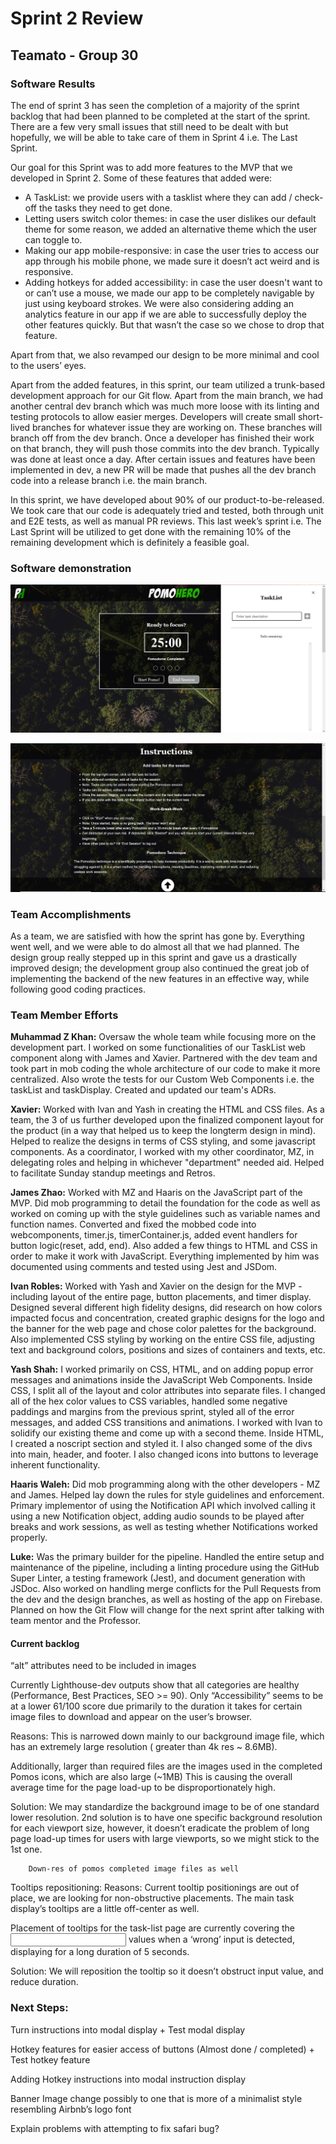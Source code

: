 # Sprint 2 Review

## Teamato - Group 30

### Software Results
The end of sprint 3 has seen the completion of a majority of the sprint backlog that had been planned to be completed at the start of the sprint. There are a few very small issues that still need to be dealt with but hopefully, we will be able to take care of them in Sprint 4 i.e. The Last Sprint.

Our goal for this Sprint was to add more features to the MVP that we developed in Sprint 2. Some of these features that added were: 
* A TaskList: we provide users with a tasklist where they can add / check-off the tasks they need to get done. 
* Letting users switch color themes: in case the user dislikes our default theme for some reason, we added an alternative theme which the user can toggle to.
* Making our app mobile-responsive: in case the user tries to access our app through his mobile phone, we made sure it doesn’t act weird and is responsive.
* Adding hotkeys for added accessibility: in case the user doesn't want to or can’t use a mouse, we made our app to be completely navigable by just using keyboard strokes. 
We were also considering adding an analytics feature in our app if we are able to successfully deploy the other features quickly. But that wasn’t the case so we chose to drop that feature.

Apart from that, we also revamped our design to be more minimal and cool to the users’ eyes.

Apart from the added features, in this sprint, our team utilized a trunk-based development approach for our Git flow. Apart from the main branch, we had another central dev branch which was much more loose with its linting and testing protocols to allow easier merges. Developers will create small short-lived branches for whatever issue they are working on. These branches will branch off from the dev branch. Once a developer has finished their work on that branch, they will push those commits into the dev branch. Typically was done at least once a day. After certain issues and features have been implemented in dev, a new PR will be made that pushes all the dev branch code into a release branch i.e. the main branch.

In this sprint, we have developed about 90% of our product-to-be-released. We took care that our code is adequately tried and tested, both through unit and E2E tests, as well as manual PR reviews. This last week’s sprint i.e. The Last Sprint will be utilized to get done with the remaining 10% of the remaining development which is definitely a feasible goal.

### Software demonstration

![Software first screen](../misc/img/sprint3first.png)

![Software second screen](../misc/img/sprint3second.png)

### Team Accomplishments
As a team, we are satisfied with how the sprint has gone by. Everything went well, and we were able to do almost all that we had planned. The design group really stepped up in this sprint and gave us a drastically improved design; the development group also continued the great job of implementing the backend of the new features in an effective way, while following good coding practices.

### Team Member Efforts

**Muhammad Z Khan:** Oversaw the whole team while focusing more on the development part. I worked on some functionalities of our TaskList web component along with James and Xavier. Partnered with the dev team and took part in mob coding the whole architecture of our code to make it more centralized. Also wrote the tests for our Custom Web Components i.e. the taskList and taskDisplay. Created and updated our team's ADRs.

**Xavier:** Worked with Ivan and Yash in creating the HTML and CSS files. As a team, the 3 of us further developed upon the finalized component layout for the product (in a way that helped us to keep the longterm design in mind). Helped to realize the designs in terms of CSS styling, and some javascript components. As a coordinator, I worked with my other coordinator, MZ, in delegating roles and helping in whichever "department" needed aid. Helped to facilitate Sunday standup meetings and Retros.

**James Zhao:**  Worked with MZ and Haaris on the JavaScript part of the MVP. Did mob programming to detail the foundation for the code as well as worked on coming up with the style guidelines such as variable names and function names. Converted and fixed the mobbed code into webcomponents, timer.js, timerContainer.js, added event handlers for button logic(reset, add, end). Also added a few things to HTML and CSS in order to make it work with JavaScript. Everything implemented by him was documented using comments and tested using Jest and JSDom.

**Ivan Robles:** Worked with Yash and Xavier on the design for the MVP - including layout of the entire page, button placements, and timer display. Designed several different high fidelity designs, did research on how colors impacted focus and concentration, created graphic designs for the logo and the banner for the web page and chose color palettes for the background. Also implemented CSS styling by working on the entire CSS file, adjusting text and background colors, positions and sizes of containers and texts, etc.

**Yash Shah:** I worked primarily on CSS, HTML, and on adding popup error messages and animations inside the JavaScript Web Components. Inside CSS, I split all of the layout and color attributes into separate files. I changed all of the hex color values to CSS variables, handled some negative paddings and margins from the previous sprint, styled all of the error messages, and added CSS transitions and animations. I worked with Ivan to solidify our existing theme and come up with a second theme. Inside HTML, I created a noscript section and styled it. I also changed some of the divs into main, header, and footer. I also changed icons into buttons to leverage inherent functionality.

**Haaris Waleh:** Did mob programming along with the other developers - MZ and James. Helped lay down the rules for style guidelines and enforcement. Primary implementor of using the Notification API which involved calling it using a new Notification object, adding audio sounds to be played after breaks and work sessions, as well as testing whether Notifications worked properly.

**Luke:** Was the primary builder for the pipeline. Handled the entire setup and maintenance of the pipeline, including a linting procedure using the GitHub Super Linter, a testing framework (Jest), and document generation with JSDoc. Also worked on handling merge conflicts for the Pull Requests from the dev and the design branches, as well as hosting of the app on Firebase. Planned on how the Git Flow will change for the next sprint after talking with team mentor and the Professor.

#### Current backlog 

“alt” attributes need to be included in images <img>

Currently Lighthouse-dev outputs show that all categories are healthy (Performance, Best Practices, SEO  >= 90). Only “Accessibility” seems to be at a lower 61/100 score due primarily to the duration it takes for certain image files to download and appear on the user’s browser. 

Reasons: 
This is narrowed down mainly to our background image file, which has an extremely large resolution ( greater than 4k res ~ 8.6MB). 

Additionally, larger than required files are the images used in the completed Pomos icons, which are also large (~1MB) This is causing the overall average time for the page load-up to be disproportionately high. 

Solution: We may standardize the background image to be of one standard lower resolution. 2nd solution is to have one specific background resolution for each viewport size, however, it doesn’t eradicate the problem of long page load-up times for users with large viewports, so we might stick to the 1st one. 

        Down-res of pomos completed image files as well

Tooltips repositioning:
Reasons: Current tooltip positionings are out of place, we are looking for non-obstructive placements. The main task display’s tooltips are a little off-center as well. 

Placement of tooltips for the task-list page are currently covering the <input> values when a ‘wrong’ input is detected, displaying for a long duration of 5 seconds. 

Solution: 
We will reposition the tooltip so it doesn’t obstruct input value, and reduce duration.




### Next Steps: 

Turn instructions into modal display + Test modal display

Hotkey features for easier access of buttons (Almost done / completed) + Test hotkey feature

Adding Hotkey instructions into modal instruction display 

Banner Image change possibly to one that is more of a minimalist style resembling Airbnb’s logo font

Explain problems with attempting to fix safari bug?

